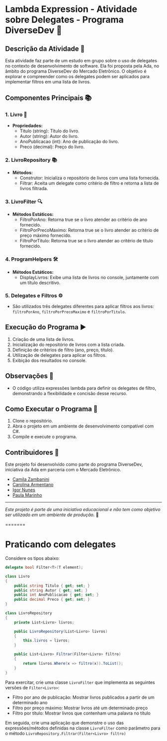 # Lambda Expression - Atividade sobre Delegates - Programa DiverseDev 📘

## Descrição da Atividade 🚀

Esta atividade faz parte de um estudo em grupo sobre o uso de delegates no contexto de desenvolvimento de software. Ela foi proposta pela Ada, no âmbito do programa DiverseDev do Mercado Eletrônico. O objetivo é explorar e compreender como os delegates podem ser aplicados para implementar filtros em uma lista de livros.

## Componentes Principais 📚

### 1. Livro 📖

- **Propriedades:**
  - Titulo (string): Título do livro.
  - Autor (string): Autor do livro.
  - AnoPublicacao (int): Ano de publicação do livro.
  - Preco (decimal): Preço do livro.

### 2. LivroRepository 📚

- **Métodos:**
  - Construtor: Inicializa o repositório de livros com uma lista fornecida.
  - Filtrar: Aceita um delegate como critério de filtro e retorna a lista de livros filtrada.

### 3. LivroFilter 🔍

- **Métodos Estáticos:**
  - FiltroPorAno: Retorna true se o livro atender ao critério de ano fornecido.
  - FiltroPorPrecoMaximo: Retorna true se o livro atender ao critério de preço máximo fornecido.
  - FiltroPorTitulo: Retorna true se o livro atender ao critério de título fornecido.

### 4. ProgramHelpers 🛠️

- **Métodos Estáticos:**
  - DisplayLivros: Exibe uma lista de livros no console, juntamente com um título descritivo.

### 5. Delegates e Filtros ⚙️

- São utilizados três delegates diferentes para aplicar filtros aos livros: `filtroPorAno`, `filtroPorPrecoMaximo` e `filtroPorTitulo`.

## Execução do Programa ▶️

1. Criação de uma lista de livros.
2. Inicialização do repositório de livros com a lista criada.
3. Definição de critérios de filtro (ano, preço, título).
4. Utilização de delegates para aplicar os filtros.
5. Exibição dos resultados no console.

## Observações 📌

- O código utiliza expressões lambda para definir os delegates de filtro, demonstrando a flexibilidade e concisão desse recurso.

## Como Executar o Programa 🚀

1. Clone o repositório.
2. Abra o projeto em um ambiente de desenvolvimento compatível com C#.
3. Compile e execute o programa.

## Contribuidores 👥

Este projeto foi desenvolvido como parte do programa DiverseDev, iniciativa da Ada em parceria com o Mercado Eletrônico.

- [Camila Zambanini](https://github.com/czambanini)
- [Carolina Armentano](https://github.com/armentanoc)
- [Igor Nunes](https://github.com/ig-nunes)
- [Paula Marinho](https://github.com/paulaandrezza)

---

*Este projeto é parte de uma iniciativa educacional e não tem como objetivo ser utilizado em um ambiente de produção.* 🚧

=======

# Praticando com delegates

Considere os tipos abaixo:

```csharp
delegate bool Filter<T>(T element);
```

```csharp
class Livro
{
    public string Titulo { get; set; }
    public string Autor { get; set; }
    public int AnoPublicacao { get; set; }
    public decimal Preco { get; set; }
}
```

```csharp
class LivroRepository
{
    private List<Livro> livros;

    public LivroRepository(List<Livro> livros)
    {
        this.livros = livros;
    }

    public List<Livro> Filtrar(Filter<Livro> filtro)
    {
        return livros.Where(x => filtro(x)).ToList();
    }
}
```

Para exercitar, crie uma classe `LivroFilter` que implementa as seguintes versões de `Filter<Livro>`:

- Filtro por ano de publicação: Mostrar livros publicados a partir de um determinado ano
- Filtro por preço máximo: Mostrar livros até um determinado preço
- Filtro por título: Mostrar livros que contenham uma palavra no título

Em seguida, crie uma aplicação que demonstre o uso das expressões/métodos definidas na classe `LivroFilter` como parâmetro para o método `LivroRepository.Filtrar(Filter<Livro> filtro)`
